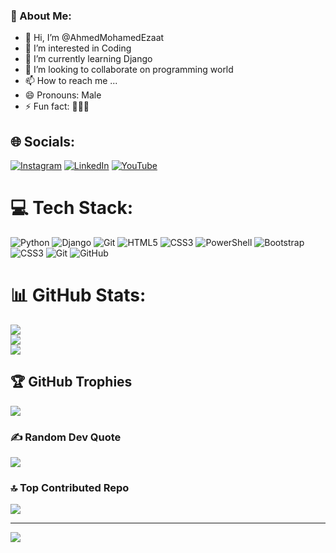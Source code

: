 ### 💫 About Me:
- 👋 Hi, I’m @AhmedMohamedEzaat
- 👀 I’m interested in Coding
- 🌱 I’m currently learning Django
- 💞️ I’m looking to collaborate on programming world
- 📫 How to reach me ...
- 😄 Pronouns: Male
- ⚡ Fun fact: 🌵🐱‍💻


## 🌐 Socials:
[![Instagram](https://img.shields.io/badge/Instagram-%23E4405F.svg?logo=Instagram&logoColor=white)](https://instagram.com/https://www.Instagram.com/ahmed_m.ezaat ) [![LinkedIn](https://img.shields.io/badge/LinkedIn-%230077B5.svg?logo=linkedin&logoColor=white)](https://linkedin.com/in/https://www.linkedin.com/in/ahmed-mohamed-346b1a320/) [![YouTube](https://img.shields.io/badge/YouTube-%23FF0000.svg?logo=YouTube&logoColor=white)](https://www.youtube.com/@-nano) 


# 💻 Tech Stack:
![Python](https://img.shields.io/badge/python-3670A0?style=for-the-badge&logo=python&logoColor=ffdd54) ![Django](https://img.shields.io/badge/django-%23092E20.svg?style=for-the-badge&logo=django&logoColor=white) ![Git](https://img.shields.io/badge/git-%23F05033.svg?style=for-the-badge&logo=git&logoColor=white) ![HTML5](https://img.shields.io/badge/html5-%23E34F26.svg?style=for-the-badge&logo=html5&logoColor=white) ![CSS3](https://img.shields.io/badge/css3-%231572B6.svg?style=for-the-badge&logo=css3&logoColor=white) ![PowerShell](https://img.shields.io/badge/PowerShell-%235391FE.svg?style=for-the-badge&logo=powershell&logoColor=white) ![Bootstrap](https://img.shields.io/badge/bootstrap-%238511FA.svg?style=for-the-badge&logo=bootstrap&logoColor=white) ![CSS3](https://img.shields.io/badge/css3-%231572B6.svg?style=for-the-badge&logo=css3&logoColor=white) ![Git](https://img.shields.io/badge/git-%23F05033.svg?style=for-the-badge&logo=git&logoColor=white) ![GitHub](https://img.shields.io/badge/github-%23121011.svg?style=for-the-badge&logo=github&logoColor=white)


# 📊 GitHub Stats:
![](https://github-readme-stats.vercel.app/api?username=AhmedMohamedEzaat&theme=radical&hide_border=true&include_all_commits=true&count_private=true)<br/>
![](https://github-readme-streak-stats.herokuapp.com/?user=AhmedMohamedEzaat&theme=radical&hide_border=true)<br/>
![](https://github-readme-stats.vercel.app/api/top-langs/?username=AhmedMohamedEzaat&theme=radical&hide_border=true&include_all_commits=true&count_private=true&layout=compact)


## 🏆 GitHub Trophies
![](https://github-profile-trophy.vercel.app/?username=AhmedMohamedEzaat&theme=radical&no-frame=true&no-bg=false&margin-w=4)


  
### ✍️ Random Dev Quote
![](https://quotes-github-readme.vercel.app/api?type=horizontal&theme=radical)

  
### 🔝 Top Contributed Repo
![](https://github-contributor-stats.vercel.app/api?username=AhmedMohamedEzaat&limit=5&theme=radical&combine_all_yearly_contributions=true)

---
[![](https://visitcount.itsvg.in/api?id=AhmedMohamedEzaat&icon=2&color=11)](https://visitcount.itsvg.in)

<!-- Proudly created with GPRM ( https://gprm.itsvg.in ) -->
<!---
AhmedMohamedEzaat/AhmedMohamedEzaat is a ✨ special ✨ repository because its `README.md` (this file) appears on your GitHub profile.
You can click the Preview link to take a look at your changes.
--->
